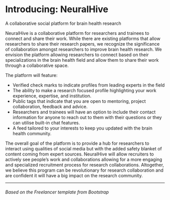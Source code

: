 # Introducing: NeuralHive
A collaborative social platform for brain health research 

NeuralHive is a collaborative platform for researchers and trainees to connect and share their work. While there are existing platforms that allow researchers to share their research papers, we recognize the significance of collaboration amongst researchers to improve brain health research. We envision the platform allowing researchers to connect based on their specializations in the brain health field and allow them to share their work through a collaborative space.

The platform will feature:

* Verified check marks to indicate profiles from leading experts in the field
* The ability to make a research focused profile highlighting your work experience, expertise, and institution.
* Public tags that indicate that you are open to mentoring, project collaboration, feedback and advice.
* Researchers and trainees will have an option to include their contact information for anyone to reach out to them with their questions or they can utilise built-in chat features.
* A feed tailored to your interests to keep you updated with the brain health community.


The overall goal of the platform is to provide a hub for researchers to interact using qualities of social media but with the added safety blanket of content coming from expert sources. NeuralHive will allow recruiters to actively see people’s work and collaborations allowing for a more engaging and specialized recruitment process for research collaborations. Altogether, we believe this program can be revolutionary for research collaboration and are confident it will have a big impact on the research community.

<hr />
<h6>Based on the Freelancer template from Bootstrap</h6>
